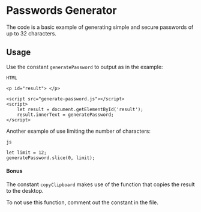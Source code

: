 # Passwords Generator

The code is a basic example of generating simple and secure passwords of up to 32 characters.

## Usage

Use the constant `generatePassword` to output as in the example:

`HTML`

```
<p id="result"> </p>

<script src="generate-password.js"></script>
<script>
    let result = document.getElementById('result');
    result.innerText = generatePassword;
</script>
```


Another example of use limiting the number of characters:

`js`
```
let limit = 12;
generatePassword.slice(0, limit);
```

#### Bonus

The constant `copyClipboard` makes use of the function that copies the result to the desktop. 

To not use this function, comment out the constant in the file.